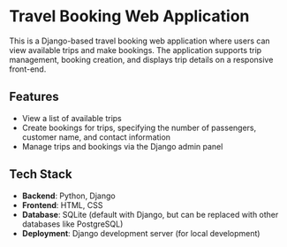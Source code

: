 # **Travel Booking Web Application**

This is a Django-based travel booking web application where users can view available trips and make bookings. The application supports trip management, booking creation, and displays trip details on a responsive front-end.

## **Features**
- View a list of available trips
- Create bookings for trips, specifying the number of passengers, customer name, and contact information
- Manage trips and bookings via the Django admin panel

## **Tech Stack**
- **Backend**: Python, Django
- **Frontend**: HTML, CSS
- **Database**: SQLite (default with Django, but can be replaced with other databases like PostgreSQL)
- **Deployment**: Django development server (for local development)
